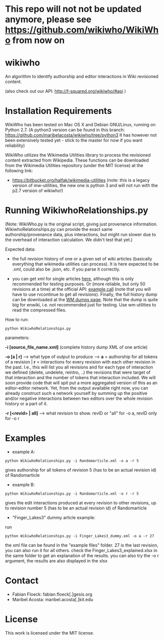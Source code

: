 # This repo will not not be updated anymore, please see https://github.com/wikiwho/WikiWho from now on


wikiwho
=======
An algorithm to identify authorship and editor interactions in Wiki revisioned content.

(also check out our API: http://f-squared.org/wikiwho/#api ) 

Installation Requirements
========================
WikiWho has been tested on Mac OS X and Debian GNU/Linux, running on Python 2.7. 
(A python3 version can be found in this branch: https://github.com/maribelacosta/wikiwho/tree/python3 It has however not  been extensively tested yet - stick to the master for now if you want reliability)

WikiWho utilizes the Wikimedia Utilities library to process the revisioned content extracted from Wikipedia. 
These functions can be downloaded from the Wikimedia Utilities repository (under the MIT license) at the
following link:
* https://bitbucket.org/halfak/wikimedia-utilities  (note: this is a legacy version of mw-utilities, the new one is python 3 and will not run with the p2.7 version of wikiwho!) 

Running WikiwhoRelationships.py  
===============
(Note: WikiWho.py is the original script, giving just provenance information. WikiwhoRelationships.py can provide the exact same authorship/provenance data, plus interactions, but might run slower due to the overhead of interaction calculation. We didn't test that yet.)

Expected data: 
- the full revision history of one or a given set of wiki articles (basically everything that wikimedia utilities can process). It is here expected to be .xml, could also be .json, etc. if you parse it correctly. 

- you can get xml for single articles [here](https://en.wikipedia.org/w/index.php?title=Special:Export&history), although this is only recommended for testing purposes. Or (more reliable, but only 50 revisions at a time) at the official API: [example call](https://en.wikipedia.org//w/api.php?rvcontinue=20150501221233%7C660323497&rvdir=newer&titles=Darmstadt&continue=&rvlimit=max&format=json&action=query&rvprop=content%7Cids%7Ctimestamp%7Csha1%7Ccomment%7Cflags%7Cuser%7Cuserid&prop=revisions) (note that you will have to use rvcontinue to get all revisions). Finally, the full history dump can be downloaded at the [WM dumps page](http://dumps.wikimedia.org/backup-index-bydb.html). Note that the dump is quite big for enwiki, i.e. not recommended just for testing. Use wm utilities to read the compressed files.    


How to run:

    python WikiwhoRelationships.py 

parameters: 

**-i \[source_file_name.xml\]** (complete history dump XML of one article)

**-o [a | r]** --> what type of output to produce --> **a** = authorship for all tokens of a revision | **r** = interactions for every revision with each other revision in the past. I.e., this will list you all revisions and for each type of interaction we defined (delete, undelete, reintro, ..) the revisions that were target of that interaction and the number of tokens that interaction included. We will soon provide code that will spit put a more aggregated version of this as an editor-editor network. Yet, from the output available right now, you can already construct such a network yourself by summing up the positive and/or negative interactions between two editors over the whole revision history or a part of it.

**-r [\<revid\> | all]** --> what revision to show. revID or "all" for -o a, revID only for -o r 

Examples
===============

- example A:

```python WikiwhoRelationships.py -i Randomarticle.xml -o a -r 5```

gives authorship for all tokens of revision 5 (has to be an actual revision id) of Randomarticle
 
- example B:

```python WikiwhoRelationships.py -i Randomarticle.xml -o r -r 5```


gives the edit interactions produced at every revision to other revisions, up to revision number 5 (has to be an actual revision id) of Randomarticle

- "Finger_Lakes3" dummy article example:

run 

    python WikiwhoRelationships.py -i Finger_Lakes3_dummy.xml -o a -r 27  

the xml file can be found in the "example files" folder. 27 is the last revision, you can also run it for all others. 
check the Finger_Lakes3_explained.xlsx in the same folder to get an explanation of the results. 
you can also try the -o r argument, the results are also displayed in the xlsx 



Contact
=======
* Fabian Floeck: fabian.floeck[.]gesis.org
* Maribel Acosta: maribel.acosta[.]kit.edu

License
=======
This work is licensed under the MIT license.
